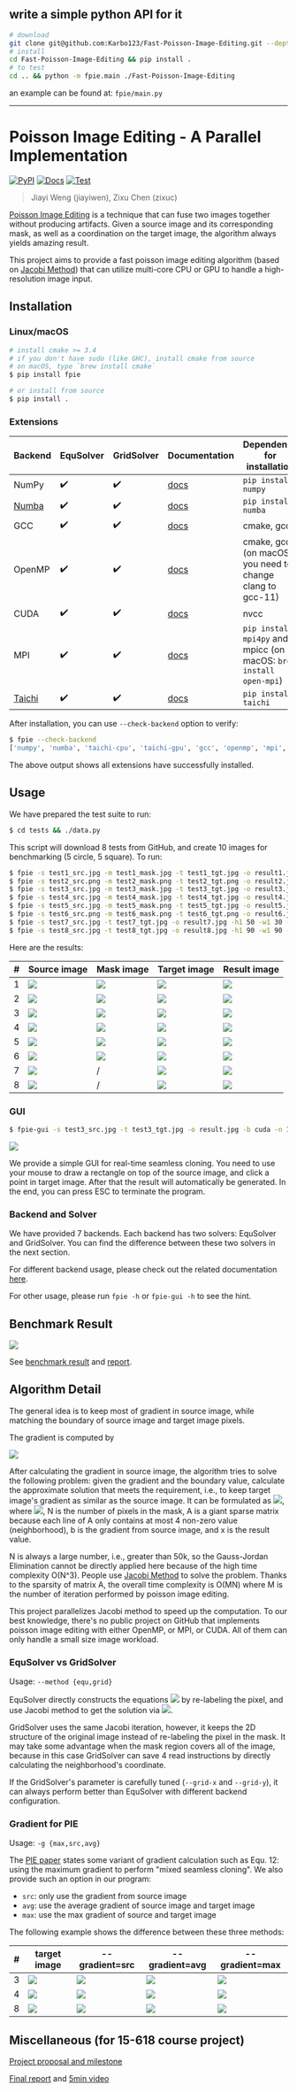 ## write a simple python API for it
``` bash
# download
git clone git@github.com:Karbo123/Fast-Poisson-Image-Editing.git --depth=1
# install
cd Fast-Poisson-Image-Editing && pip install .
# to test
cd .. && python -m fpie.main ./Fast-Poisson-Image-Editing
```

an example can be found at: `fpie/main.py`

---

# Poisson Image Editing - A Parallel Implementation

[![PyPI](https://img.shields.io/pypi/v/fpie)](https://pypi.org/project/fpie/)
[![Docs](https://readthedocs.org/projects/fpie/badge/?version=main)](https://fpie.readthedocs.io)
[![Test](https://github.com/Trinkle23897/Fast-Poisson-Image-Editing/workflows/Test/badge.svg?branch=main)](https://github.com/Trinkle23897/Fast-Poisson-Image-Editing/actions)

> Jiayi Weng (jiayiwen), Zixu Chen (zixuc)

[Poisson Image Editing](https://www.cs.jhu.edu/~misha/Fall07/Papers/Perez03.pdf) is a technique that can fuse two images together without producing artifacts. Given a source image and its corresponding mask, as well as a coordination on the target image, the algorithm always yields amazing result.

This project aims to provide a fast poisson image editing algorithm (based on [Jacobi Method](https://en.wikipedia.org/wiki/Jacobi_method)) that can utilize multi-core CPU or GPU to handle a high-resolution image input.

## Installation

### Linux/macOS

```bash
# install cmake >= 3.4
# if you don't have sudo (like GHC), install cmake from source
# on macOS, type `brew install cmake`
$ pip install fpie

# or install from source
$ pip install .
```

### Extensions

| Backend                                        | EquSolver          | GridSolver         | Documentation                                                | Dependency for installation                                  |
| ---------------------------------------------- | ------------------ | ------------------ | ------------------------------------------------------------ | ------------------------------------------------------------ |
| NumPy                                          | :heavy_check_mark: | :heavy_check_mark: | [docs](https://fpie.readthedocs.io/en/main/backend.html#numpy) | `pip install numpy`                                          |
| [Numba](https://github.com/numba/numba)        | :heavy_check_mark: | :heavy_check_mark: | [docs](https://fpie.readthedocs.io/en/main/backend.html#numba) | `pip install numba`                                          |
| GCC                                            | :heavy_check_mark: | :heavy_check_mark: | [docs](https://fpie.readthedocs.io/en/main/backend.html#gcc) | cmake, gcc                                                   |
| OpenMP                                         | :heavy_check_mark: | :heavy_check_mark: | [docs](https://fpie.readthedocs.io/en/main/backend.html#openmp) | cmake, gcc (on macOS you need to change clang to gcc-11)     |
| CUDA                                           | :heavy_check_mark: | :heavy_check_mark: | [docs](https://fpie.readthedocs.io/en/main/backend.html#cuda) | nvcc                                                         |
| MPI                                            | :heavy_check_mark: | :heavy_check_mark: | [docs](https://fpie.readthedocs.io/en/main/backend.html#mpi) | `pip install mpi4py` and mpicc (on macOS: `brew install open-mpi`) |
| [Taichi](https://github.com/taichi-dev/taichi) | :heavy_check_mark: | :heavy_check_mark: | [docs](https://fpie.readthedocs.io/en/main/backend.html#taichi) | `pip install taichi`                                         |

After installation, you can use `--check-backend` option to verify:

```bash
$ fpie --check-backend
['numpy', 'numba', 'taichi-cpu', 'taichi-gpu', 'gcc', 'openmp', 'mpi', 'cuda']
```

The above output shows all extensions have successfully installed.

## Usage

We have prepared the test suite to run:

```bash
$ cd tests && ./data.py
```

This script will download 8 tests from GitHub, and create 10 images for benchmarking (5 circle, 5 square). To run:

```bash
$ fpie -s test1_src.jpg -m test1_mask.jpg -t test1_tgt.jpg -o result1.jpg -h1 -150 -w1 -50 -n 5000 -g max
$ fpie -s test2_src.png -m test2_mask.png -t test2_tgt.png -o result2.jpg -h1 130 -w1 130 -n 5000 -g src
$ fpie -s test3_src.jpg -m test3_mask.jpg -t test3_tgt.jpg -o result3.jpg -h1 100 -w1 100 -n 5000 -g max
$ fpie -s test4_src.jpg -m test4_mask.jpg -t test4_tgt.jpg -o result4.jpg -h1 100 -w1 100 -n 5000 -g max
$ fpie -s test5_src.jpg -m test5_mask.png -t test5_tgt.jpg -o result5.jpg -h0 -70 -w0 0 -h1 50 -w1 0 -n 5000 -g max
$ fpie -s test6_src.png -m test6_mask.png -t test6_tgt.png -o result6.jpg -h1 50 -w1 0 -n 5000 -g max
$ fpie -s test7_src.jpg -t test7_tgt.jpg -o result7.jpg -h1 50 -w1 30 -n 5000 -g max
$ fpie -s test8_src.jpg -t test8_tgt.jpg -o result8.jpg -h1 90 -w1 90 -n 10000 -g max
```

Here are the results:

| #    | Source image                                                 | Mask image                                                   | Target image                                                 | Result image                                                 |
| ---- | ------------------------------------------------------------ | ------------------------------------------------------------ | ------------------------------------------------------------ | ------------------------------------------------------------ |
| 1    | ![](https://github.com/Trinkle23897/DIP2018/raw/master/1/image_fusion/test1_src.jpg) | ![](https://github.com/Trinkle23897/DIP2018/raw/master/1/image_fusion/test1_mask.jpg) | ![](https://github.com/Trinkle23897/DIP2018/raw/master/1/image_fusion/test1_target.jpg) | ![](https://fpie.readthedocs.io/en/main/_images/result1.jpg) |
| 2    | ![](https://github.com/Trinkle23897/DIP2018/raw/master/1/image_fusion/test2_src.png) | ![](https://github.com/Trinkle23897/DIP2018/raw/master/1/image_fusion/test2_mask.png) | ![](https://github.com/Trinkle23897/DIP2018/raw/master/1/image_fusion/test2_target.png) | ![](https://fpie.readthedocs.io/en/main/_images/result2.jpg) |
| 3    | ![](https://github.com/cheind/poisson-image-editing/raw/master/etc/images/1/fg.jpg) | ![](https://github.com/cheind/poisson-image-editing/raw/master/etc/images/1/mask.jpg) | ![](https://github.com/cheind/poisson-image-editing/raw/master/etc/images/1/bg.jpg) | ![](https://fpie.readthedocs.io/en/main/_images/result3.jpg) |
| 4    | ![](https://github.com/cheind/poisson-image-editing/raw/master/etc/images/2/fg.jpg) | ![](https://github.com/cheind/poisson-image-editing/raw/master/etc/images/2/mask.jpg) | ![](https://github.com/cheind/poisson-image-editing/raw/master/etc/images/2/bg.jpg) | ![](https://fpie.readthedocs.io/en/main/_images/result4.jpg) |
| 5    | ![](https://github.com/PPPW/poisson-image-editing/raw/master/figs/example1/source1.jpg) | ![](https://github.com/PPPW/poisson-image-editing/raw/master/figs/example1/mask1.png) | ![](https://github.com/PPPW/poisson-image-editing/raw/master/figs/example1/target1.jpg) | ![](https://fpie.readthedocs.io/en/main/_images/result5.jpg) |
| 6    | ![](https://github.com/willemmanuel/poisson-image-editing/raw/master/input/1/source.png) | ![](https://github.com/willemmanuel/poisson-image-editing/raw/master/input/1/mask.png) | ![](https://github.com/willemmanuel/poisson-image-editing/raw/master/input/1/target.png) | ![](https://fpie.readthedocs.io/en/main/_images/result6.jpg) |
| 7    | ![](https://github.com/peihaowang/PoissonImageEditing/raw/master/showcases/case0/src.jpg) | /                                                            | ![](https://github.com/peihaowang/PoissonImageEditing/raw/master/showcases/case0/dst.jpg) | ![](https://fpie.readthedocs.io/en/main/_images/result7.jpg) |
| 8    | ![](https://github.com/peihaowang/PoissonImageEditing/raw/master/showcases/case3/src.jpg) | /                                                            | ![](https://github.com/peihaowang/PoissonImageEditing/raw/master/showcases/case3/dst.jpg) | ![](https://fpie.readthedocs.io/en/main/_images/result8.jpg) |

### GUI

```bash
$ fpie-gui -s test3_src.jpg -t test3_tgt.jpg -o result.jpg -b cuda -n 10000
```

![](https://fpie.readthedocs.io/en/main/_images/gui.png)

We provide a simple GUI for real-time seamless cloning. You need to use your mouse to draw a rectangle on top of the source image, and click a point in target image. After that the result will automatically be generated. In the end, you can press ESC to terminate the program.

### Backend and Solver

We have provided 7 backends. Each backend has two solvers: EquSolver and GridSolver. You can find the difference between these two solvers in the next section.

For different backend usage, please check out the related documentation [here](https://fpie.readthedocs.io/en/main/backend.html).

For other usage, please run `fpie -h` or `fpie-gui -h` to see the hint.

## Benchmark Result

![](https://fpie.readthedocs.io/en/main/_images/benchmark.png)

See [benchmark result](https://fpie.readthedocs.io/en/main/benchmark.html) and [report](https://fpie.readthedocs.io/en/main/report.html#result-and-analysis).

## Algorithm Detail

The general idea is to keep most of gradient in source image, while matching the boundary of source image and target image pixels.

The gradient is computed by

![](https://latex.codecogs.com/svg.latex?\nabla(x,y)=4I(x,y)-I(x-1,y)-I(x,y-1)-I(x+1,y)-I(x,y+1))

After calculating the gradient in source image, the algorithm tries to solve the following problem: given the gradient and the boundary value, calculate the approximate solution that meets the requirement, i.e., to keep target image's gradient as similar as the source image. It can be formulated as ![](https://latex.codecogs.com/svg.latex?{(4-A)\vec{x}=\vec{b}}), where ![](https://latex.codecogs.com/svg.latex?{A\in\mathbb{R}^{N\times%20N},\vec{x}\in\mathbb{R}^N,\vec{b}\in\mathbb{R}^N}), N is the number of pixels in the mask, A is a giant sparse matrix because each line of A only contains at most 4 non-zero value (neighborhood), b is the gradient from source image, and x is the result value.

N is always a large number, i.e., greater than 50k, so the Gauss-Jordan Elimination cannot be directly applied here because of the high time complexity O(N^3). People use [Jacobi Method](https://en.wikipedia.org/wiki/Jacobi_method) to solve the problem. Thanks to the sparsity of matrix A, the overall time complexity is O(MN) where M is the number of iteration performed by poisson image editing.

This project parallelizes Jacobi method to speed up the computation. To our best knowledge, there's no public project on GitHub that implements poisson image editing with either OpenMP, or MPI, or CUDA. All of them can only handle a small size image workload.

### EquSolver vs GridSolver

Usage: `--method {equ,grid}`

EquSolver directly constructs the equations ![](https://latex.codecogs.com/svg.latex?(4-A)\vec{x}=\vec{b}) by re-labeling the pixel, and use Jacobi method to get the solution via ![](https://latex.codecogs.com/svg.latex?{\vec{x}'=(A\vec{x}+\vec{b})/4).

GridSolver uses the same Jacobi iteration, however, it keeps the 2D structure of the original image instead of re-labeling the pixel in the mask. It may take some advantage when the mask region covers all of the image, because in this case GridSolver can save 4 read instructions by directly calculating the neighborhood's coordinate.

If the GridSolver's parameter is carefully tuned (`--grid-x` and `--grid-y`), it can always perform better than EquSolver with different backend configuration.

### Gradient for PIE

Usage: `-g {max,src,avg}`

The [PIE paper](https://www.cs.jhu.edu/~misha/Fall07/Papers/Perez03.pdf) states some variant of gradient calculation such as Equ. 12: using the maximum gradient to perform "mixed seamless cloning". We also provide such an option in our program:

- `src`: only use the gradient from source image
- `avg`: use the average gradient of source image and target image
- `max`: use the max gradient of source and target image

The following example shows the difference between these three methods:

| #    | target image                                                 | --gradient=src                                             | --gradient=avg                                             | --gradient=max                                               |
| ---- | ------------------------------------------------------------ | ---------------------------------------------------------- | ---------------------------------------------------------- | ------------------------------------------------------------ |
| 3    | ![](https://github.com/cheind/poisson-image-editing/raw/master/etc/images/1/bg.jpg) | ![](https://fpie.readthedocs.io/en/main/_images/3gsrc.jpg) | ![](https://fpie.readthedocs.io/en/main/_images/3gavg.jpg) | ![](https://fpie.readthedocs.io/en/main/_images/result3.jpg) |
| 4    | ![](https://github.com/cheind/poisson-image-editing/raw/master/etc/images/2/bg.jpg) | ![](https://fpie.readthedocs.io/en/main/_images/4gsrc.jpg) | ![](https://fpie.readthedocs.io/en/main/_images/4gavg.jpg) | ![](https://fpie.readthedocs.io/en/main/_images/result4.jpg) |
| 8    | ![](https://github.com/peihaowang/PoissonImageEditing/raw/master/showcases/case3/dst.jpg) | ![](https://fpie.readthedocs.io/en/main/_images/8gsrc.jpg) | ![](https://fpie.readthedocs.io/en/main/_images/8gavg.jpg) | ![](https://fpie.readthedocs.io/en/main/_images/result8.jpg) |

## Miscellaneous (for 15-618 course project)

[Project proposal and milestone](docs/misc.md)

[Final report](https://fpie.readthedocs.io/en/main/report.html) and [5min video](https://trinkle23897.github.io/images/fpie.mp4)

